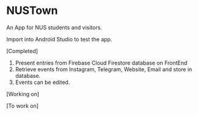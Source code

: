# NUSTown

An App for NUS students and visitors.

Import into Android Studio to test the app.

[Completed]
1. Present entries from Firebase Cloud Firestore database on FrontEnd
2. Retrieve events from Instagram, Telegram, Website, Email and store in database.
3. Events can be edited.

[Working on]


[To work on]
